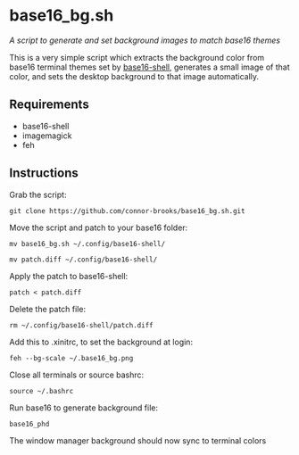 # base16_bg.sh
*A script to generate and set background images to match base16 themes*

This is a very simple script which extracts the background color from base16 terminal themes set by [base16-shell](https://github.com/chriskempson/base16-shell), generates a small image of that color, and sets the desktop background to that image automatically.

## Requirements
* base16-shell
* imagemagick
* feh
## Instructions 
Grab the script:

`git clone https://github.com/connor-brooks/base16_bg.sh.git`

Move the script and patch to your base16 folder:

`mv base16_bg.sh ~/.config/base16-shell/`

`mv patch.diff ~/.config/base16-shell/`

Apply the patch to base16-shell:

`patch < patch.diff`

Delete the patch file:

`rm ~/.config/base16-shell/patch.diff`

Add this to .xinitrc, to set the background at login:

`feh --bg-scale ~/.base16_bg.png`

Close all terminals or source bashrc:

`source ~/.bashrc`

Run base16 to generate background file:

`base16_phd`

The window manager background should now sync to terminal colors
